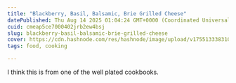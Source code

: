 ```yaml
---
title: "Blackberry, Basil, Balsamic, Brie Grilled Cheese"
datePublished: Thu Aug 14 2025 01:04:24 GMT+0000 (Coordinated Universal Time)
cuid: cmeap5ce7000402jrb2ew4bsj
slug: blackberry-basil-balsamic-brie-grilled-cheese
cover: https://cdn.hashnode.com/res/hashnode/image/upload/v1755133383108/e239a5d6-3f12-4eca-a282-ed4ef9c72074.jpeg
tags: food, cooking

---
```


I think this is from one of the well plated cookbooks.